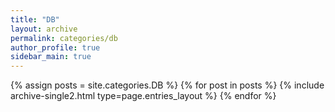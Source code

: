 ```yaml
---
title: "DB"
layout: archive
permalink: categories/db
author_profile: true
sidebar_main: true
---
```



{% assign posts = site.categories.DB %}
{% for post in posts %} {% include archive-single2.html type=page.entries_layout %} {% endfor %}